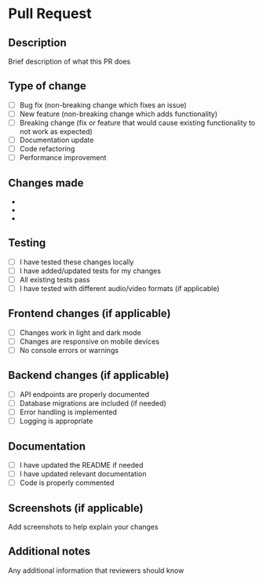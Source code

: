 # Pull Request

## Description
Brief description of what this PR does

## Type of change
- [ ] Bug fix (non-breaking change which fixes an issue)
- [ ] New feature (non-breaking change which adds functionality)
- [ ] Breaking change (fix or feature that would cause existing functionality to not work as expected)
- [ ] Documentation update
- [ ] Code refactoring
- [ ] Performance improvement

## Changes made
- 
- 
- 

## Testing
- [ ] I have tested these changes locally
- [ ] I have added/updated tests for my changes
- [ ] All existing tests pass
- [ ] I have tested with different audio/video formats (if applicable)

## Frontend changes (if applicable)
- [ ] Changes work in light and dark mode
- [ ] Changes are responsive on mobile devices
- [ ] No console errors or warnings

## Backend changes (if applicable)
- [ ] API endpoints are properly documented
- [ ] Database migrations are included (if needed)
- [ ] Error handling is implemented
- [ ] Logging is appropriate

## Documentation
- [ ] I have updated the README if needed
- [ ] I have updated relevant documentation
- [ ] Code is properly commented

## Screenshots (if applicable)
Add screenshots to help explain your changes

## Additional notes
Any additional information that reviewers should know